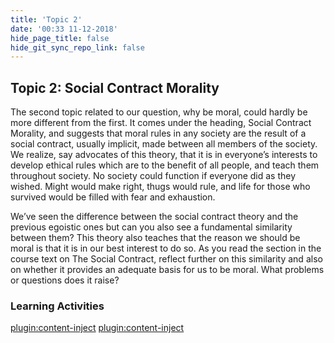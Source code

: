 ```yaml
---
title: 'Topic 2'
date: '00:33 11-12-2018'
hide_page_title: false
hide_git_sync_repo_link: false
---
```


Topic 2: Social Contract Morality
---------------------------------

The second topic related to our question, why be moral, could hardly be more
different from the first. It comes under the heading, Social Contract Morality,
and suggests that moral rules in any society are the result of a social
contract, usually implicit, made between all members of the society. We realize,
say advocates of this theory, that it is in everyone’s interests to develop
ethical rules which are to the benefit of all people, and teach them throughout
society. No society could function if everyone did as they wished. Might would
make right, thugs would rule, and life for those who survived would be filled
with fear and exhaustion.

We’ve seen the difference between the social contract theory and the previous
egoistic ones but can you also see a fundamental similarity between them? This
theory also teaches that the reason we should be moral is that it is in our best
interest to do so. As you read the section in the course text on The Social
Contract, reflect further on this similarity and also on whether it provides an
adequate basis for us to be moral. What problems or questions does it raise?

### Learning Activities
[plugin:content-inject](../_3-3)
[plugin:content-inject](../_3-4)
